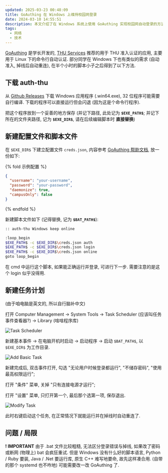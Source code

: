 ```yaml
---
updated: 2025-03-23 00:48:09
title: GoAuthing 在 Windows 上维持校园网登录
date: 2024-03-10 14:55:51
description: 本文介绍了在 Windows 系统上使用 GoAuthing 实现校园网自动登录的方法，包括配置文件创建、脚本编写、任务计划设置及其局限性分析。
tags:
  - 网络
  - 技术
---
```


[GoAuthing](https://github.com/z4yx/GoAuthing) 是学长开发的, [THU Services](https://thu.services/services/#_3) 推荐的用于 THU 准入认证的应用, 主要用于 Linux 下的命令行自动认证. 部分同学在 Windows 下也有类似的需求 (自动准入, 掉线后自动重连), 在半个小时的脚本小子之后得到了以下方法.

<!-- more -->

## 下载 auth-thu

从 [Github Releases](https://github.com/z4yx/GoAuthing/releases/latest) 下载 Windows 应用程序 (.win64.exe), 32 位程序可能需要自行编译. 下载的程序可以直接运行但会闪退 (因为这是个命令行程序).

把这个程序放到一个妥善的地方保存 (并记下路径, 此处记为 **`$EXE_PATH$`**; 并记下所在的文件夹路径, 记为 **`$EXE_DIR$`**, 请在后续编辑脚本时 **直接替换**)

## 新建配置文件和脚本文件

在 `$EXE_DIR$` 下建立配置文件 `creds.json`, 内容参考 [GoAuthing 帮助文档](https://github.com/z4yx/GoAuthing/blob/master/README.md), 放一份如下:

{% fold 示例配置 %}

```json
{
  "username": "your-username",
  "password": "your-password",
  "daemonize": true,
  "campusOnly": false
}
```

{% endfold %}

新建脚本文件如下 (记得替换, 记为 **`$BAT_PATH$`**):

```sh
:: auth-thu Windows keep online

:loop_begin
$EXE_PATH$ -c $EXE_DIR$\creds.json auth
$EXE_PATH$ -c $EXE_DIR$\creds.json login
$EXE_PATH$ -c $EXE_DIR$\creds.json online
goto loop_begin
```

在 cmd 中运行这个脚本, 如果能正确运行并登录, 可进行下一步. 需要注意的是这个 login 似乎没得用.

## 新建任务计划

(由于咱电脑是英文的, 所以自行脑补中文)

打开 Computer Management -> System Tools -> Task Scheduler (应该叫任务事件查看器?) -> Library (啥啥程序库)

![Task Scheduler](GoAuthingWindows/TaskScheduler.png)

新建基本事件 -> 在电脑开机时启动 -> 启动程序 -> 启动 `$BAT_PATH$`, 以 `$EXE_DIR$` 为工作目录.

![Add Basic Task](GoAuthingWindows/AddBasicTask.png)

新建完成后, 双击事件打开, 勾选 "无论用户时候登录都运行", "不储存密码", "使用最高权限运行";

打开 "条件" 菜单, 关掉 "只有连接电源才运行";

打开 "设置" 菜单, 只打开第一个, 最后那个选第一项, 保存退出.

![Modify Task](GoAuthingWindows/ModifyTask.png)

此时右键启动这个任务, 在正常情况下就能运行并在掉线时自动重连了.

## 问题 / 局限

**! IMPORTANT** 由于 .bat 文件比较粗糙, 无法区分登录错误与掉线, 如果改了密码或断网 (物理上) bat 会疯狂重试. 但是 Windows 没有什么好的脚本语言, Python / Ruby 要装, Java / .Net 要运行库, 原生 C++ 难写地要命, 故先这样凑合用. (自带的那个 systemd 也不咋地) 可能需要改一改 GoAuthing 了.
